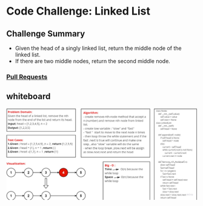 # Code Challenge: Linked List
## Challenge Summary
- Given the head of a singly linked list, return the middle node of the linked list.
- If there are two middle nodes, return the second middle node.

### [Pull Requests](https://github.com/IsmailAlamir/Code-Challenges-and-Algorithms/pull/5)

## whiteboard
![whiteboard](whiteboard.jpg)
